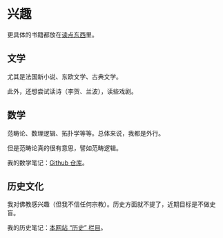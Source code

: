 # 兴趣
更具体的书籍都放在[读点东西](./readings/toread)里。

## 文学
尤其是法国新小说、东欧文学、古典文学。

此外，还想尝试读诗（李贺、兰波），读些戏剧。

## 数学
范畴论、数理逻辑、拓扑学等等。总体来说，我都是外行。

但是范畴论真的很有意思，譬如范畴逻辑。

我的数学笔记：[Github 仓库](https://github.com/YuxuanQin/math-notes)。

## 历史文化
我对佛教感兴趣（但我不信任何宗教）。历史方面就不提了，近期目标是不做史盲。

我的历史笔记：[本网站 “历史” 栏目](../quick-notes/history)。
